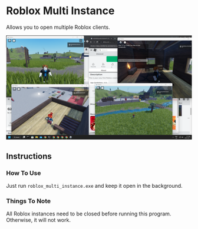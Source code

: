 # Roblox Multi Instance

Allows you to open multiple Roblox clients.

![roblox_multi_instance.png](README.assets/roblox_multi_instance.png)

## Instructions

### How To Use

Just run `roblox_multi_instance.exe` and keep it open in the background.

### Things To Note

All Roblox instances need to be closed before running this program. Otherwise, it will not work.

